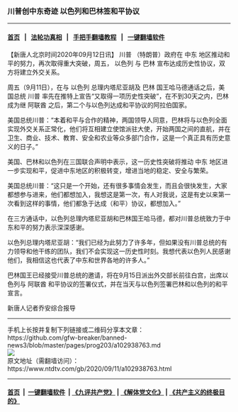 ### 川普创中东奇迹 以色列和巴林签和平协议
------------------------

#### [首页](https://github.com/gfw-breaker/banned-news3/blob/master/README.md) &nbsp;&nbsp;|&nbsp;&nbsp; [法轮功真相](https://github.com/begood0513/basic/blob/master/README.md)  &nbsp;&nbsp;|&nbsp;&nbsp; [手把手翻墙教程](https://github.com/gfw-breaker/guides/wiki)  &nbsp;&nbsp;|&nbsp;&nbsp; [一键翻墙软件](https://github.com/gfw-breaker/nogfw/blob/master/README.md)  



<div><div class="post_content" itemprop="articleBody">
 <p>
  【新唐人北京时间2020年09月12日讯】
  <ok href="https://www.ntdtv.com/gb/川普.htm">
   川普
  </ok>
  （特朗普）政府在
  <ok href="https://www.ntdtv.com/gb/中东.htm">
   中东
  </ok>
  地区推动和平的努力，再次取得重大突破，周五，
  <ok href="https://www.ntdtv.com/gb/以色列.htm">
   以色列
  </ok>
  与
  <ok href="https://www.ntdtv.com/gb/巴林.htm">
   巴林
  </ok>
  宣布达成历史性协议，双方将建立外交关系。
 </p>
 <p>
  周五（9月11日），在与
  <ok href="https://www.ntdtv.com/gb/以色列.htm">
   以色列
  </ok>
  总理内塔尼亚胡及
  <ok href="https://www.ntdtv.com/gb/巴林.htm">
   巴林
  </ok>
  国王哈马德通话之后，美国总统
  <ok href="https://www.ntdtv.com/gb/川普.htm">
   川普
  </ok>
  率先在推特上宣告“又取得一项历史性突破”，在不到30天之内，巴林成为继
  <ok href="https://www.ntdtv.com/gb/阿联酋.htm">
   阿联酋
  </ok>
  之后，第二个与以色列达成和平协议的阿拉伯国家。
 </p>
 <p>
  美国总统川普：“本着和平与合作的精神，两国领导人同意，巴林将与以色列全面实现外交关系正常化，他们将互相建立使馆派驻大使，开始两国之间的直航，并在卫生、商业、技术、教育、安全和农业等众多部门合作，这是一个真正具有历史意义的日子。”
 </p>
 <p>
  美国、巴林和以色列在三国联合声明中表示，这一历史性突破将推动
  <ok href="https://www.ntdtv.com/gb/中东.htm">
   中东
  </ok>
  地区进一步实现和平，促进中东地区的积极转变，增进当地的稳定、安全与繁荣。
 </p>
 <p>
  美国总统川普：“这只是一个开始，还有很多事情会发生，而且会很快发生，大家都想参与进来，他们都想加入，我想这是第一次，有人对我说，这是有史以来第一次看到这样的事情，他们都急于达成（和平）协议，都想加入。”
 </p>
 <p>
  在三方通话中，以色列总理内塔尼亚胡和巴林国王哈马德，都对川普总统致力于中东和平的努力表示深深感谢。
 </p>
 <p>
  以色列总理内塔尼亚胡：“我们已经为此努力了许多年，但如果没有川普总统的有力领导和他干练的团队，我们不会实现这一历史性时刻。我想代表以色列人民感谢他们，我相信这也代表了中东和世界各地的许多人。”
 </p>
 <p>
  巴林国王已经接受川普总统的邀请，将在9月15日派出外交部长前往白宫，出席以色列与
  <ok href="https://www.ntdtv.com/gb/阿联酋.htm">
   阿联酋
  </ok>
  和平协议的签署仪式，并在当天与以色列签署巴林和以色列的和平宣言。
 </p>
 <p>
  新唐人记者乔安综合报导
 </p>
 <div class="single_ad">
 </div>
</div>
</div>
<hr/>
手机上长按并复制下列链接或二维码分享本文章：<br/>
https://github.com/gfw-breaker/banned-news3/blob/master/pages/prog203/a102938763.md <br/>
<a href='https://github.com/gfw-breaker/banned-news3/blob/master/pages/prog203/a102938763.md'><img src='https://github.com/gfw-breaker/banned-news3/blob/master/pages/prog203/a102938763.md.png'/></a> <br/>
原文地址（需翻墙访问）：https://www.ntdtv.com/gb/2020/09/11/a102938763.html


------------------------
#### [首页](https://github.com/gfw-breaker/banned-news3/blob/master/README.md) &nbsp;|&nbsp; [一键翻墙软件](https://github.com/gfw-breaker/nogfw/blob/master/README.md) &nbsp;| [《九评共产党》](https://github.com/gfw-breaker/9ping.md/blob/master/README.md#九评之一评共产党是什么) | [《解体党文化》](https://github.com/gfw-breaker/jtdwh.md/blob/master/README.md) | [《共产主义的终极目的》](https://github.com/gfw-breaker/gczydzjmd.md/blob/master/README.md)


<img src='http://gfw-breaker.win/banned-news3/pages/prog203/a102938763.md' width='0px' height='0px'/>